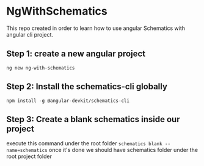 # NgWithSchematics
This repo created in order to learn how to use angular Schematics with angular cli project.

## Step 1: create a new angular project
`ng new ng-with-schematics`

## Step 2: Install the schematics-cli globally 
`npm install -g @angular-devkit/schematics-cli`

## Step 3: Create a blank schematics inside our project
execute this command under the root folder 
`schematics blank --name=schematics`
once it's done we should have schematics folder under the root project folder 
